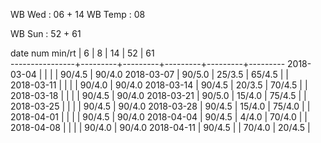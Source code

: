 WB Wed      : 06 + 14
WB Temp     :      08

WB Sun      : 52 + 61

date num min/rt |    6    |    8    |    14   |    52   |    61   
----------------+---------+---------+---------+---------+---------
2018-03-04      |         |         |         |  90/4.5 |  90/4.0
2018-03-07      |  90/5.0 |  25/3.5 |  65/4.5 |         |        
2018-03-11      |         |         |         |  90/4.0 |  90/4.0
2018-03-14      |  90/4.5 |  20/3.5 |  70/4.5 |         |        
2018-03-18      |         |         |         |  90/4.5 |  90/4.0
2018-03-21      |  90/5.0 |  15/4.0 |  75/4.5 |         |        
2018-03-25      |         |         |         |  90/4.5 |  90/4.0
2018-03-28      |  90/4.5 |  15/4.0 |  75/4.0 |         |        
2018-04-01      |         |         |         |  90/4.5 |  90/4.0
2018-04-04      |  90/4.5 |  4/4.0  |  70/4.0 |         |        
2018-04-08      |         |         |         |  90/4.0 |  90/4.0
2018-04-11      |  90/4.5 |         |  70/4.0 |  20/4.5 |        

